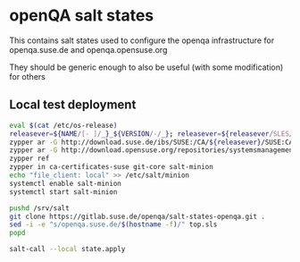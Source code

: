 # openQA salt states

This contains salt states used to configure the openqa infrastructure for openqa.suse.de and openqa.opensuse.org

They should be generic enough to also be useful (with some modification) for others

## Local test deployment

```sh
eval $(cat /etc/os-release)
releasever=${NAME/[- ]/_}_${VERSION/-/_}; releasever=${releasever/SLES/SLE}
zypper ar -G http://download.suse.de/ibs/SUSE:/CA/${releasever}/SUSE:CA.repo
zypper ar -G http://download.opensuse.org/repositories/systemsmanagement:/saltstack/${releasever}/systemsmanagement:saltstack.repo
zypper ref
zypper in ca-certificates-suse git-core salt-minion
echo "file_client: local" >> /etc/salt/minion
systemctl enable salt-minion
systemctl start salt-minion

pushd /srv/salt
git clone https://gitlab.suse.de/openqa/salt-states-openqa.git .
sed -i -e "s/openqa.suse.de/$(hostname -f)/" top.sls
popd

salt-call --local state.apply
```
